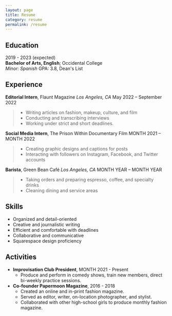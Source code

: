 ```yaml
---
layout: page
title: Resume
category: resume
permalink: /resume
---
```


## Education
2019 - 2023 (expected)  
**Bachelor of Arts, English**; Occidental College  
*Minor: Spanish* 
GPA: 3.8, Dean's List

## Experience
**Editorial Intern**, Flaunt Magazine
*Los Angeles, CA*
May 2022 – September 2022
> * Writing articles on fashion, makeup, culture, and film
> * Conducting and transcribing interviews
> * Working under strict and short deadlines.

**Social Media Intern**, The Prison Within Documentary Film	
MONTH 2021 – MONTH 2022
> * Creating graphic designs and captions for posts
> * Interacting with followers on Instagram, Facebook, and Twitter accounts

**Barista**, Green Bean Café
*Los Angeles, CA*
MONTH YEAR – MONTH YEAR
> * Taking orders and preparing espresso, coffee, and specialty drinks
> * Cleaning dining and service areas

## Skills
* Organized and detail-oriented
* Creative and journalistic writing
* Efficient and comfortable with deadlines
* Collaborative and communicative
* Squarespace design proficiency

## Activities
* **Improvisation Club President**, MONTH 2021 - Present
    * Produce and perform in comedy shows, train new members, direct bi-weekly practice sessions.
* **Co-founder Papermoon Magazine**, 2016 - 2018
    * Created an online and in-print fashion magazine. 
    * Served as editor, writer, on-location photographer, and stylist. 
    * Collaborated with other high-school girls to produce monthly fashion magazine.
